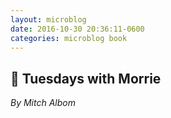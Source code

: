 ```yaml
---
layout: microblog
date: 2016-10-30 20:36:11-0600
categories: microblog book
---
```

## 📖 Tuesdays with Morrie
*By Mitch Albom*